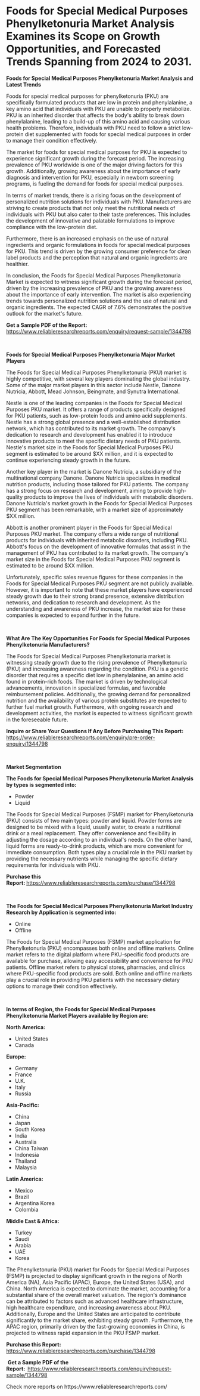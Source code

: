 <p><h1>Foods for Special Medical Purposes Phenylketonuria Market Analysis Examines its Scope on Growth Opportunities, and Forecasted Trends Spanning from 2024 to 2031.</h1></p><p><strong>Foods for Special Medical Purposes Phenylketonuria Market Analysis and Latest Trends</strong></p>
<p><p>Foods for special medical purposes for phenylketonuria (PKU) are specifically formulated products that are low in protein and phenylalanine, a key amino acid that individuals with PKU are unable to properly metabolize. PKU is an inherited disorder that affects the body's ability to break down phenylalanine, leading to a build-up of this amino acid and causing various health problems. Therefore, individuals with PKU need to follow a strict low-protein diet supplemented with foods for special medical purposes in order to manage their condition effectively.</p><p>The market for foods for special medical purposes for PKU is expected to experience significant growth during the forecast period. The increasing prevalence of PKU worldwide is one of the major driving factors for this growth. Additionally, growing awareness about the importance of early diagnosis and intervention for PKU, especially in newborn screening programs, is fueling the demand for foods for special medical purposes.</p><p>In terms of market trends, there is a rising focus on the development of personalized nutrition solutions for individuals with PKU. Manufacturers are striving to create products that not only meet the nutritional needs of individuals with PKU but also cater to their taste preferences. This includes the development of innovative and palatable formulations to improve compliance with the low-protein diet.</p><p>Furthermore, there is an increased emphasis on the use of natural ingredients and organic formulations in foods for special medical purposes for PKU. This trend is driven by the growing consumer preference for clean label products and the perception that natural and organic ingredients are healthier.</p><p>In conclusion, the Foods for Special Medical Purposes Phenylketonuria Market is expected to witness significant growth during the forecast period, driven by the increasing prevalence of PKU and the growing awareness about the importance of early intervention. The market is also experiencing trends towards personalized nutrition solutions and the use of natural and organic ingredients. The expected CAGR of 7.6% demonstrates the positive outlook for the market's future.</p></p>
<p><strong>Get a Sample PDF of the Report:&nbsp;</strong> <a href="https://www.reliableresearchreports.com/enquiry/request-sample/1344798">https://www.reliableresearchreports.com/enquiry/request-sample/1344798</a></p>
<p>&nbsp;</p>
<p><strong>Foods for Special Medical Purposes Phenylketonuria Major Market Players</strong></p>
<p><p>The Foods for Special Medical Purposes Phenylketonuria (PKU) market is highly competitive, with several key players dominating the global industry. Some of the major market players in this sector include Nestle, Danone Nutricia, Abbott, Mead Johnson, Beingmate, and Synutra International. </p><p>Nestle is one of the leading companies in the Foods for Special Medical Purposes PKU market. It offers a range of products specifically designed for PKU patients, such as low-protein foods and amino acid supplements. Nestle has a strong global presence and a well-established distribution network, which has contributed to its market growth. The company's dedication to research and development has enabled it to introduce innovative products to meet the specific dietary needs of PKU patients. Nestle's market size in the Foods for Special Medical Purposes PKU segment is estimated to be around $XX million, and it is expected to continue experiencing steady growth in the future.</p><p>Another key player in the market is Danone Nutricia, a subsidiary of the multinational company Danone. Danone Nutricia specializes in medical nutrition products, including those tailored for PKU patients. The company has a strong focus on research and development, aiming to provide high-quality products to improve the lives of individuals with metabolic disorders. Danone Nutricia's market growth in the Foods for Special Medical Purposes PKU segment has been remarkable, with a market size of approximately $XX million.</p><p>Abbott is another prominent player in the Foods for Special Medical Purposes PKU market. The company offers a wide range of nutritional products for individuals with inherited metabolic disorders, including PKU. Abbott's focus on the development of innovative formulas that assist in the management of PKU has contributed to its market growth. The company's market size in the Foods for Special Medical Purposes PKU segment is estimated to be around $XX million.</p><p>Unfortunately, specific sales revenue figures for these companies in the Foods for Special Medical Purposes PKU segment are not publicly available. However, it is important to note that these market players have experienced steady growth due to their strong brand presence, extensive distribution networks, and dedication to research and development. As the understanding and awareness of PKU increase, the market size for these companies is expected to expand further in the future.</p></p>
<p>&nbsp;</p>
<p><strong>What Are The Key Opportunities For Foods for Special Medical Purposes Phenylketonuria Manufacturers?</strong></p>
<p><p>The Foods for Special Medical Purposes Phenylketonuria market is witnessing steady growth due to the rising prevalence of Phenylketonuria (PKU) and increasing awareness regarding the condition. PKU is a genetic disorder that requires a specific diet low in phenylalanine, an amino acid found in protein-rich foods. The market is driven by technological advancements, innovation in specialized formulas, and favorable reimbursement policies. Additionally, the growing demand for personalized nutrition and the availability of various protein substitutes are expected to further fuel market growth. Furthermore, with ongoing research and development activities, the market is expected to witness significant growth in the foreseeable future.</p></p>
<p><strong>Inquire or Share Your Questions If Any Before Purchasing This Report:</strong> <a href="https://www.reliableresearchreports.com/enquiry/pre-order-enquiry/1344798">https://www.reliableresearchreports.com/enquiry/pre-order-enquiry/1344798</a></p>
<p>&nbsp;</p>
<p><strong>Market Segmentation</strong></p>
<p><strong>The Foods for Special Medical Purposes Phenylketonuria Market Analysis by types is segmented into:</strong></p>
<p><ul><li>Powder</li><li>Liquid</li></ul></p>
<p><p>The Foods for Special Medical Purposes (FSMP) market for Phenylketonuria (PKU) consists of two main types: powder and liquid. Powder forms are designed to be mixed with a liquid, usually water, to create a nutritional drink or a meal replacement. They offer convenience and flexibility in adjusting the dosage according to an individual's needs. On the other hand, liquid forms are ready-to-drink products, which are more convenient for immediate consumption. Both types play a crucial role in the PKU market by providing the necessary nutrients while managing the specific dietary requirements for individuals with PKU.</p></p>
<p><strong>Purchase this Report:&nbsp;</strong><a href="https://www.reliableresearchreports.com/purchase/1344798">https://www.reliableresearchreports.com/purchase/1344798</a></p>
<p>&nbsp;</p>
<p><strong>The Foods for Special Medical Purposes Phenylketonuria Market Industry Research by Application is segmented into:</strong></p>
<p><ul><li>Online</li><li>Offline</li></ul></p>
<p><p>The Foods for Special Medical Purposes (FSMP) market application for Phenylketonuria (PKU) encompasses both online and offline markets. Online market refers to the digital platform where PKU-specific food products are available for purchase, allowing easy accessibility and convenience for PKU patients. Offline market refers to physical stores, pharmacies, and clinics where PKU-specific food products are sold. Both online and offline markets play a crucial role in providing PKU patients with the necessary dietary options to manage their condition effectively.</p></p>
<p>&nbsp;</p>
<p><strong>In terms of Region, the Foods for Special Medical Purposes Phenylketonuria Market Players available by Region are:</strong></p>
<p>
    <p> <strong> North America: </strong>
        <ul>
            <li>United States</li>
            <li>Canada</li>
        </ul>
        </p> 
    <p> <strong> Europe: </strong>
        <ul>
            <li>Germany</li>
            <li>France</li>
            <li>U.K.</li>
            <li>Italy</li>
            <li>Russia</li>
        </ul>
        </p> 
    <p> <strong> Asia-Pacific: </strong>
        <ul>
            <li>China</li>
            <li>Japan</li>
            <li>South Korea</li>
            <li>India</li>
            <li>Australia</li>
            <li>China Taiwan</li>
            <li>Indonesia</li>
            <li>Thailand</li>
            <li>Malaysia</li>
        </ul>
        </p> 
    <p> <strong> Latin America: </strong>
        <ul>
            <li>Mexico</li>
            <li>Brazil</li>
            <li>Argentina Korea</li>
            <li>Colombia</li>
        </ul>
        </p> 
    <p> <strong> Middle East & Africa: </strong>
        <ul>
            <li>Turkey</li>
            <li>Saudi</li>
            <li>Arabia</li>
            <li>UAE</li>
            <li>Korea</li>
        </ul>
    </p>
    </p>
<p><p>The Phenylketonuria (PKU) market for Foods for Special Medical Purposes (FSMP) is projected to display significant growth in the regions of North America (NA), Asia Pacific (APAC), Europe, the United States (USA), and China. North America is expected to dominate the market, accounting for a substantial share of the overall market valuation. The region's dominance can be attributed to factors such as advanced healthcare infrastructure, high healthcare expenditure, and increasing awareness about PKU. Additionally, Europe and the United States are anticipated to contribute significantly to the market share, exhibiting steady growth. Furthermore, the APAC region, primarily driven by the fast-growing economies in China, is projected to witness rapid expansion in the PKU FSMP market.</p></p>
<p><strong>Purchase this Report: </strong><a href="https://www.reliableresearchreports.com/purchase/1344798">https://www.reliableresearchreports.com/purchase/1344798</a></p>
<p>&nbsp;<strong>Get a Sample PDF of the Report:&nbsp;&nbsp;</strong><a href="https://www.reliableresearchreports.com/enquiry/request-sample/1344798">https://www.reliableresearchreports.com/enquiry/request-sample/1344798</a></p>
<p><strong></strong></p>
<p>Check more reports on https://www.reliableresearchreports.com/</p>
